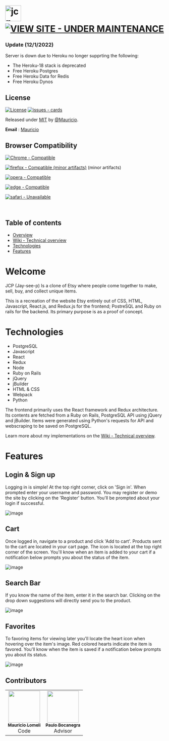 # <img src="https://github.com/mjlomeli/jcp/wiki/images/jcp.png" alt="jcp" width="50" /> &nbsp; [![VIEW SITE - UNDER MAINTENANCE](https://img.shields.io/badge/VIEW_SITE-UNDER_MAINTENANCE-critical?style=for-the-badge&logo=heroku)](#)

### Update (12/1/2022)
Server is down due to Heroku no longer supprting the following:
- The Heroku-18 stack is deprecated
- Free Heroku Postgres
- Free Heroku Data for Redis
- Free Heroku Dynos


## License
[![License](https://img.shields.io/badge/License-MIT-blue)](https://github.com/mjlomeli/jcp/blob/main/LICENSE)
[![issues - cards](https://img.shields.io/github/issues/mjlomeli/jcp)](https://github.com/mjlomeli/jcp/issues)

Released under [MIT](/LICENSE) by [@Mauricio](https://github.com/mjlomeli/jcp/blob/main/LICENSE).

**Email** : [Mauricio](mailto:developer.mauricio.jr.lomeli@gmail.com)


## Browser Compatibility
[![Chrome - Compatible](https://img.shields.io/badge/Chrome-Compatible-2ea44f?style=for-the-badge&logo=google+chrome)](https://www.google.com/chrome/)

[![firefox - Compatible (minor artifacts)](https://img.shields.io/badge/firefox-Compatible-2ea44f?style=for-the-badge&logo=firefox)](https://www.mozilla.org/) (minor artifacts)

[![opera - Compatible](https://img.shields.io/badge/opera-Compatible-2ea44f?style=for-the-badge&logo=opera&logoColor=red)](https://www.opera.com/)

[![edge - Compatible](https://img.shields.io/badge/edge-Compatible-2ea44f?style=for-the-badge&logo=microsoft+edge&logoColor=blue)](https://www.microsoft.com/)

[![safari - Unavailable](https://img.shields.io/badge/safari-Unavailable-critical?style=for-the-badge&logo=safari&logoColor=blue)](https://www.apple.com/safari/)

<br>

## Table of contents
- [Overview](#Welcome)
- [Wiki - Technical overview](https://github.com/mjlomeli/jcp/wiki)
- [Technologies](#Technologies)
- [Features](#Features)

# Welcome
JCP (Jay-see-p) Is a clone of Etsy where people come together to make, sell, buy, and collect unique items.

This is a recreation of the website Etsy entirely out of CSS, HTML, Javascript, React.js, and Redux.js for the frontend; PostreSQL and Ruby on rails for the backend. Its primary purpose is as a proof of concept.

# Technologies
* PostgreSQL
* Javascript
* React
* Redux
* Node
* Ruby on Rails
* jQuery
* jBuilder
* HTML & CSS
* Webpack
* Python

The frontend primarily uses the React framework and Redux architecture. Its contents are 
fetched from a Ruby on Rails, PostgreSQL API using jQuery and jBuilder. Items were generated
using Python's requests for API and webscraping to be saved on PostgreSQL.

Learn more about my implementations on the [Wiki - Technical overview](https://github.com/mjlomeli/jcp/wiki).

# Features
## Login & Sign up
Logging in is simple! At the top right corner, click on 'Sign in'. When prompted
enter your username and password. You may register or demo the site by clicking on
the 'Register' button. You'll be prompted about your login if successful. 

![image](https://github.com/mjlomeli/jcp/wiki/images/login.gif)

## Cart
Once logged in, navigate to a product and click 'Add to cart'. Products sent to
the cart are located in your cart page. The icon is located at the top right 
corner of the screen. You'll know when an item is added to your cart if a
notification below prompts you about the status of the item.

![image](https://github.com/mjlomeli/jcp/wiki/images/cart.gif)


## Search Bar
If you know the name of the item, enter it in the search bar. Clicking on the
drop down suggestions will directly send you to the product.

![image](https://github.com/mjlomeli/jcp/wiki/images/searchbar.gif)

## Favorites
To favoring items for viewing later you'll locate the heart icon when hovering over
the item's image. Red colored hearts indicate the item is favored. You'll know 
when the item is saved if a notification below prompts you about its status.

![image](https://github.com/mjlomeli/jcp/wiki/images/favorites.gif)


## Contributors

<table>
  <tr>
      <td id="mauricio" align="center">
         <a href="https://github.com/mjlomeli">
         <img src="https://avatars.githubusercontent.com/u/46548793?v=4" width="100px;" alt=""/><br />
         <sub><b>Mauricio Lomeli</b></sub></a><br />
         <label>Code</label>
      </td>
      <td id="paulo" align="center">
         <a href="https://www.linkedin.com/in/paulo-bocanegra">
         <img src="https://secure.gravatar.com/avatar/c90a96bff8b9b6d8b373f26e17851899?secure=true&size=300" width="100px;" alt=""/><br />
         <sub><b>Paulo Bocanegra</b></sub></a><br />
         <label>Advisor</label>
      </td>
   </tr>
</table>
